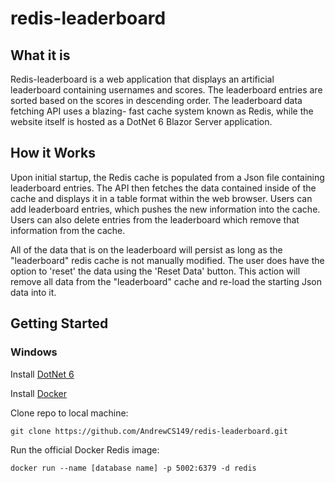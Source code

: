 # redis-leaderboard

## What it is

Redis-leaderboard is a web application that displays an artificial leaderboard 
containing usernames and scores. The leaderboard entries are sorted based on 
the scores in descending order. The leaderboard data fetching API uses a blazing-
fast cache system known as Redis, while the website itself is hosted as a 
DotNet 6 Blazor Server application. 

## How it Works

Upon initial startup, the Redis cache is populated from a Json file containing 
leaderboard entries. The API then fetches the data contained inside of the cache
and displays it in a table format within the web browser. Users can add leaderboard
entries, which pushes the new information into the cache. Users can also delete
entries from the leaderboard which remove that information from the cache. 

All of the data that is on the leaderboard will persist as long as the "leaderboard" 
redis cache is not manually modified. The user does have the option to 'reset' the 
data using the 'Reset Data' button. This action will remove all data from the 
"leaderboard" cache and re-load the starting Json data into it. 

## Getting Started

### Windows

Install [DotNet 6](https://dotnet.microsoft.com/en-us/download)

Install [Docker](https://www.docker.com/products/docker-desktop)

Clone repo to local machine: 

`git clone https://github.com/AndrewCS149/redis-leaderboard.git`

Run the official Docker Redis image: 

`docker run --name [database name] -p 5002:6379 -d redis`

